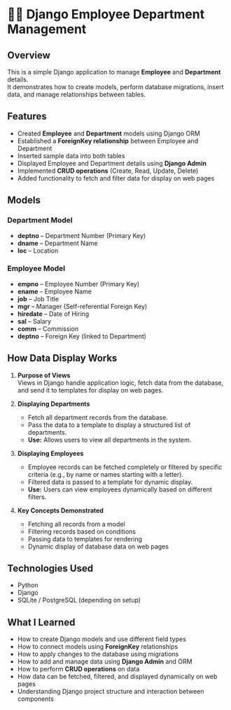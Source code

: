 # 🧑‍💼 Django Employee Department Management

##  Overview
This is a simple Django application to manage **Employee** and **Department** details.  
It demonstrates how to create models, perform database migrations, insert data, and manage relationships between tables.

##  Features
- Created **Employee** and **Department** models using Django ORM  
- Established a **ForeignKey relationship** between Employee and Department  
- Inserted sample data into both tables  
- Displayed Employee and Department details using **Django Admin**  
- Implemented **CRUD operations** (Create, Read, Update, Delete)  
- Added functionality to fetch and filter data for display on web pages  

##  Models

### Department Model
- **deptno** – Department Number (Primary Key)  
- **dname** – Department Name  
- **loc** – Location  

### Employee Model
- **empno** – Employee Number (Primary Key)  
- **ename** – Employee Name  
- **job** – Job Title  
- **mgr** – Manager (Self-referential Foreign Key)  
- **hiredate** – Date of Hiring  
- **sal** – Salary  
- **comm** – Commission  
- **deptno** – Foreign Key (linked to Department)  

##  How Data Display Works 
1. **Purpose of Views**  
   Views in Django handle application logic, fetch data from the database, and send it to templates for display on web pages.

2. **Displaying Departments**  
   - Fetch all department records from the database.  
   - Pass the data to a template to display a structured list of departments.  
   - **Use:** Allows users to view all departments in the system.

3. **Displaying Employees**  
   - Employee records can be fetched completely or filtered by specific criteria (e.g., by name or names starting with a letter).  
   - Filtered data is passed to a template for dynamic display.  
   - **Use:** Users can view employees dynamically based on different filters.

4. **Key Concepts Demonstrated**  
   - Fetching all records from a model  
   - Filtering records based on conditions  
   - Passing data to templates for rendering  
   - Dynamic display of database data on web pages  

##  Technologies Used
- Python  
- Django  
- SQLite / PostgreSQL (depending on setup)  

##  What I Learned
- How to create Django models and use different field types  
- How to connect models using **ForeignKey** relationships  
- How to apply changes to the database using migrations  
- How to add and manage data using **Django Admin** and ORM  
- How to perform **CRUD operations** on data  
- How data can be fetched, filtered, and displayed dynamically on web pages  
- Understanding Django project structure and interaction between components  
